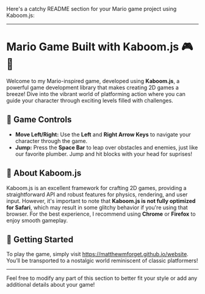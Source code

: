 Here's a catchy README section for your Mario game project using Kaboom.js:

---

# Mario Game Built with Kaboom.js 🎮🍄

Welcome to my Mario-inspired game, developed using **Kaboom.js**, a powerful game development library that makes creating 2D games a breeze! Dive into the vibrant world of platforming action where you can guide your character through exciting levels filled with challenges.

## 🚀 Game Controls

- **Move Left/Right:** Use the **Left** and **Right Arrow Keys** to navigate your character through the game.
- **Jump:** Press the **Space Bar** to leap over obstacles and enemies, just like our favorite plumber. Jump and hit blocks with your head for suprises!

## 🌟 About Kaboom.js

Kaboom.js is an excellent framework for crafting 2D games, providing a straightforward API and robust features for physics, rendering, and user input. However, it's important to note that **Kaboom.js is not fully optimized for Safari**, which may result in some glitchy behavior if you're using that browser. For the best experience, I recommend using **Chrome** or **Firefox** to enjoy smooth gameplay.

## 🎉 Getting Started

To play the game, simply visit https://matthewmforget.github.io/website. You’ll be transported to a nostalgic world reminiscent of classic platformers!

---

Feel free to modify any part of this section to better fit your style or add any additional details about your game!
